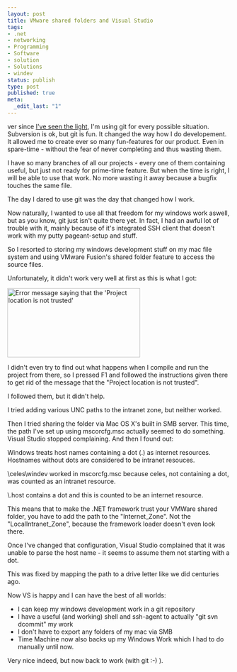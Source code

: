 ```yaml
---
layout: post
title: VMware shared folders and Visual Studio
tags:
- .net
- networking
- Programming
- Software
- solution
- Solutions
- windev
status: publish
type: post
published: true
meta:
  _edit_last: "1"
---
```

ver since <a href="http://www.gnegg.ch/2008/03/impressed-by-git/">I've seen the light</a>, I'm using git for every possible situation. Subversion is ok, but git is fun. It changed the way how I do developement. It allowed me to create ever so many fun-features for our product. Even in spare-time - without the fear of never completing and thus wasting them.

I have so many branches of all our projects - every one of them containing useful, but just not ready for prime-time feature. But when the time is right, I will be able to use that work. No more wasting it away because a bugfix touches the same file.

The day I dared to use git was the day that changed how I work.

Now naturally, I wanted to use all that freedom for my windows work aswell, but as you know, git just isn't quite there yet. In fact, I had an awful lot of trouble with it, mainly because of it's integrated SSH client that doesn't work with my putty pageant-setup and stuff.

So I resorted to storing my windows development stuff on my mac file system and using VMware Fusion's shared folder feature to access the source files.

Unfortunately, it didn't work very well at first as this is what I got:

<a href="http://www.gnegg.ch/wp-content/uploads/2008/04/nottrusted.png"><img class="aligncenter size-medium wp-image-402" title="The project location is not trusted" src="http://www.gnegg.ch/wp-content/uploads/2008/04/nottrusted-300x156.png" alt="Error message saying that the 'Project location is not trusted'" width="300" height="156" /></a>

I didn't even try to find out what happens when I compile and run the project from there, so I pressed F1 and followed the instructions given there to get rid of the message that the "Project location is not trusted".

I followed them, but it didn't help.

I tried adding various UNC paths to the intranet zone, but neither worked.

Then I tried sharing the folder via Mac OS X's built in SMB server. This time, the path I've set up using mscorcfg.msc actually seemed to do something. Visual Studio stopped complaining. And then I found out:

Windows treats host names containing a dot (.) as internet resources. Hostnames without dots are considered to be intranet resouces.

\\celes\windev worked in mscorcfg.msc because celes, not containing a dot, was counted as an intranet resource.

\\.host contains a dot and this is counted to be an internet resource.

This means that to make the .NET framework trust your VMWare shared folder, you have to add the path to the "Internet_Zone". Not the "LocalIntranet_Zone", because the framework loader doesn't even look there.

Once I've changed that configuration, Visual Studio complained that it was unable to parse the host name - it seems to assume them not starting with a dot.

This was fixed by mapping the path to a drive letter like we did centuries ago.

Now VS is happy and I can have the best of all worlds:
<ul>
	<li>I can keep my windows development work in a git repository</li>
	<li>I have a useful (and working) shell and ssh-agent to actually "git svn dcommit" my work</li>
	<li>I don't have to export any folders of my mac via SMB</li>
	<li>Time Machine now also backs up my Windows Work which I had to do manually until now.</li>
</ul>
Very nice indeed, but now back to work (with git :-) ).
